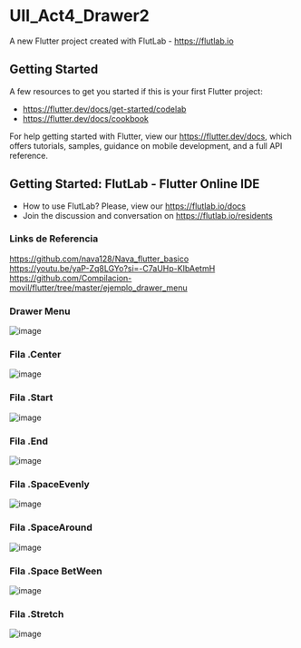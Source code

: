 # UII_Act4_Drawer2

A new Flutter project created with FlutLab - https://flutlab.io

## Getting Started

A few resources to get you started if this is your first Flutter project:

- https://flutter.dev/docs/get-started/codelab
- https://flutter.dev/docs/cookbook

For help getting started with Flutter, view our
https://flutter.dev/docs, which offers tutorials,
samples, guidance on mobile development, and a full API reference.

## Getting Started: FlutLab - Flutter Online IDE

- How to use FlutLab? Please, view our https://flutlab.io/docs
- Join the discussion and conversation on https://flutlab.io/residents


### Links de Referencia
https://github.com/nava128/Nava_flutter_basico  
https://youtu.be/yaP-Zq8LGYo?si=-C7aUHp-KIbAetmH  
https://github.com/Compilacion-movil/flutter/tree/master/ejemplo_drawer_menu

### Drawer Menu
![image](https://github.com/JaquelineGalindoHuitron/UIIAct4/assets/143548375/deaf4b0f-4664-4da4-bb2c-e09c5d75cc13)

### Fila .Center
![image](https://github.com/JaquelineGalindoHuitron/UIIAct4/assets/143548375/aea37149-ae53-4c3d-ba9e-1b3b9e428467)

### Fila .Start
![image](https://github.com/JaquelineGalindoHuitron/UIIAct4/assets/143548375/59feddf9-3ab7-4595-a556-ecf576c692a9)

### Fila .End
![image](https://github.com/JaquelineGalindoHuitron/UIIAct4/assets/143548375/d49ad130-2951-4264-89c0-fb745254f635)

### Fila .SpaceEvenly
![image](https://github.com/JaquelineGalindoHuitron/UIIAct4/assets/143548375/e4741033-e24d-42ec-aaf2-9731df22c123)

### Fila .SpaceAround
![image](https://github.com/JaquelineGalindoHuitron/UIIAct4/assets/143548375/b4ce7fa9-437b-4bbe-813f-9b8336f1565c)

### Fila .Space BetWeen
![image](https://github.com/JaquelineGalindoHuitron/UIIAct4/assets/143548375/4a6f7657-3610-4104-b499-0ce20a6964d0)

### Fila .Stretch
![image](https://github.com/JaquelineGalindoHuitron/UIIAct4/assets/143548375/1236958e-8d33-4c6f-9ec6-c3ff4de0baa7)
